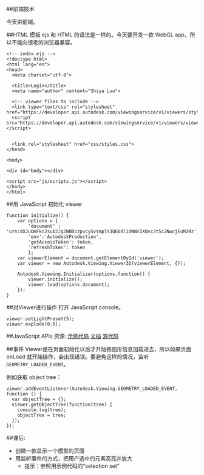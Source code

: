 ##前端技术

今天讲前端。

##HTML 模板
ejs 和 HTML 的语法是一样的。今天要开发一款 WebGL app，所以不能向很老的浏览器兼容。

```
<!-- index.ejs -->
<!doctype html>
<html lang="en">
<head>
  <meta charset="utf-8">

  <title>Login</title>
  <meta name="author" content="Shiya Luo">

  <!-- viewer files to include -->
  <link type="text/css" rel="stylesheet" href="https://developer.api.autodesk.com/viewingservice/v1/viewers/style.css"/>
  <script src="https://developer.api.autodesk.com/viewingservice/v1/viewers/viewer3D.min.js"></script>


  <link rel="stylesheet" href="css/styles.css">
</head>

<body>

<div id="body"></div>

<script src="js/scripts.js"></script>
</body>
</html>
```

##用 JavaScript 初始化 viewer
```
function initialize() {
    var options = {
        'document' : 'urn:dXJuOmFkc2sub2JqZWN0czpvcy5vYmplY3Q6bXlidWNrZXQvc2t5c2NwcjEuM2Rz',
        'env':'AutodeskProduction',
        'getAccessToken': token,
        'refreshToken': token
        };
    var viewerElement = document.getElementById('viewer');
    var viewer = new Autodesk.Viewing.Viewer3D(viewerElement, {});

    Autodesk.Viewing.Initializer(options,function() {
        viewer.initialize();
        viewer.load(options.document);
    });
}
```

##对Viewer进行操作
打开 JavaScript console。

```
viewer.setLightPreset(5);
viewer.explode(0.5);
```

##JavaScript APIs
资源:
[示例代码](http://developer-autodesk.github.io/LmvDbg/)
[文档](https://developer.autodesk.com/api/viewerapi/)
[源代码](https://autodeskviewer.com/viewers/2.5/viewer3D.js)

##事件
Viewer是在页面初始化以后才开始把图形信息加载进去，所以如果页面 onLoad 就开始操作，会出现错误。要避免这样的情况，监听`GEOMETRY_LOADED_EVENT`。

例如获取 object tree：
```
viewer.addEventListener(Autodesk.Viewing.GEOMETRY_LOADED_EVENT, function () {
  var objectTree = {};
  viewer.getObjectTree(function(tree) {
    console.log(tree);
    objectTree = tree;
  });
});
```

##课后:
- 创建一款显示一个模型的页面
- 用监听事件的方式，把用户选中的元素高亮并放大
  - 提示：参照用示例代码的“selection set”
